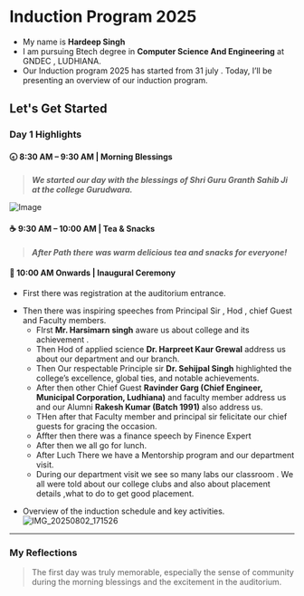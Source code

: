  # Induction Program 2025
- My name is **Hardeep Singh**
- I am pursuing Btech degree in **Computer Science And Engineering** at GNDEC , LUDHIANA.
- Our Induction program 2025 has started from 31 july . Today, I’ll be presenting an overview of our induction program.
## Let's Get Started

### Day 1 Highlights

#### 🕣 8:30 AM – 9:30 AM | Morning Blessings
>**_We started our day with the blessings of Shri Guru Granth Sahib Ji at the college Gurudwara._**
> 
![Image](https://github.com/user-attachments/assets/e11ea20f-4690-4d8e-9d6f-c8da320dd7f0)



#### ☕ 9:30 AM – 10:00 AM | Tea & Snacks

> **_After Path there was warm delicious tea and snacks for everyone!_**

#### 🎤 10:00 AM Onwards | Inaugural Ceremony
- First there was registration at the auditorium entrance.
* Then there was inspiring speeches from Principal Sir , Hod , chief Guest and Faculty members.
  * FIrst **Mr. Harsimarn singh** aware us about college and its achievement .
  * Then Hod of applied science **Dr. Harpreet Kaur Grewal** address us about our department and our branch.
  * Then Our respectable Principle sir **Dr. Sehijpal Singh** highlighted the college’s excellence, global ties, and notable achievements.
  * After then other Chief Guest **Ravinder Garg (Chief Engineer, Municipal Corporation, Ludhiana)** and faculty member address us and our Alumni **Rakesh Kumar (Batch 1991)** also address us.
  * THen after that Faculty member and principal sir felicitate our chief guests for gracing the occasion.
  * Affter then there was a finance speech by Finence Expert
  * After then we all go for lunch.
  * After Luch There we have a Mentorship program and our department visit.
  * During our department visit we see so many labs our classroom . We all were told about our college clubs and also about placement details ,what to do to get good placement.
- Overview of the induction schedule and key activities.
![IMG_20250802_171526](https://github.com/user-attachments/assets/b18be240-b252-4dd7-988c-b3dcbb761ca5)

---

### My Reflections

> The first day was truly memorable, especially the sense of community during the morning blessings and the excitement in the auditorium.
